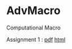 # AdvMacro
Computational Macro

Assignment 1 : [pdf](https://github.com/py-r-hans/AdvMacro/blob/master/Assignment-1.pdf) [html](https://raw.githubusercontent.com/[py-r-hans/AdvMacro/blob/master/Assignment-1.html)
